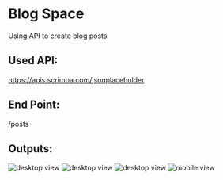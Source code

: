 # Blog Space
Using API to create blog posts

## Used API:
https://apis.scrimba.com/jsonplaceholder

## End Point:
/posts


## Outputs:
![desktop view](https://raw.github.com/Hanan-Karam/blog-space/main/screenshots/desktop-view-1.png)
![desktop view](https://raw.github.com/Hanan-Karam/blog-space/main/screenshots/desktop-view-2.png)
![desktop view](https://raw.github.com/Hanan-Karam/blog-space/main/screenshots/desktop-view-3.png)
![mobile view](https://raw.github.com/Hanan-Karam/blog-space/main/screenshots/mobile-view.png)
